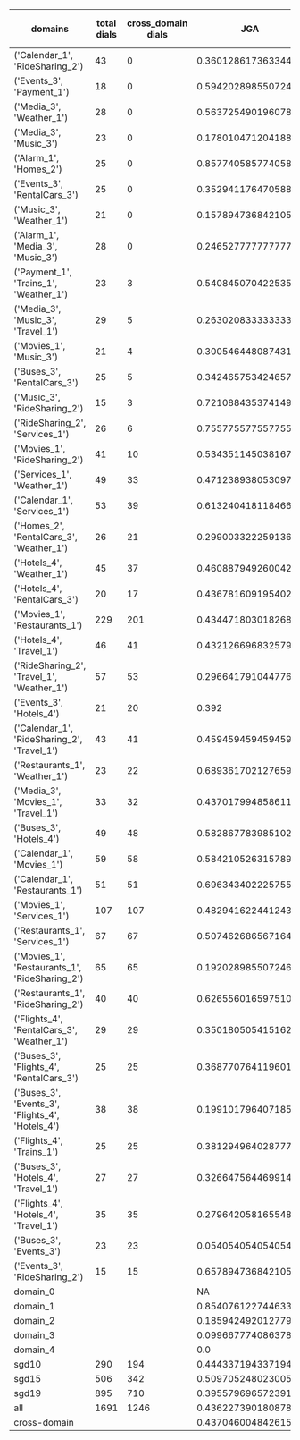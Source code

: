 | domains                                          |   total dials |   cross_domain dials | JGA                 | RSA                | TA                  | CDTA                 |   total turns |   cross-domain turns |
|--------------------------------------------------|---------------|----------------------|---------------------|--------------------|---------------------|----------------------|---------------|----------------------|
| ('Calendar_1', 'RideSharing_2')                  |            43 |                    0 | 0.36012861736334406 | 0.7082205513784454 | 0.819935691318328   | NA                   |           311 |                    0 |
| ('Events_3', 'Payment_1')                        |            18 |                    0 | 0.5942028985507246  | 0.8907812873893273 | 0.8454106280193237  | NA                   |           207 |                    0 |
| ('Media_3', 'Weather_1')                         |            28 |                    0 | 0.5637254901960784  | 0.8407504363001744 | 0.8823529411764706  | NA                   |           204 |                    0 |
| ('Media_3', 'Music_3')                           |            23 |                    0 | 0.17801047120418848 | 0.5100647335284205 | 0.612565445026178   | NA                   |           191 |                    0 |
| ('Alarm_1', 'Homes_2')                           |            25 |                    0 | 0.8577405857740585  | 0.9614800891116682 | 0.9456066945606695  | NA                   |           239 |                    0 |
| ('Events_3', 'RentalCars_3')                     |            25 |                    0 | 0.35294117647058826 | 0.7562315543933188 | 0.6190476190476191  | NA                   |           357 |                    0 |
| ('Music_3', 'Weather_1')                         |            21 |                    0 | 0.15789473684210525 | 0.5914256500146066 | 0.6666666666666666  | NA                   |           171 |                    0 |
| ('Alarm_1', 'Media_3', 'Music_3')                |            28 |                    0 | 0.2465277777777778  | 0.6214909934011056 | 0.6840277777777778  | NA                   |           288 |                    0 |
| ('Payment_1', 'Trains_1', 'Weather_1')           |            23 |                    3 | 0.5408450704225352  | 0.8748080327086719 | 0.8309859154929577  | 0.6666666666666666   |           355 |                    3 |
| ('Media_3', 'Music_3', 'Travel_1')               |            29 |                    5 | 0.2630208333333333  | 0.738736225929687  | 0.71875             | 0.4                  |           384 |                    5 |
| ('Movies_1', 'Music_3')                          |            21 |                    4 | 0.3005464480874317  | 0.7649562123700052 | 0.7759562841530054  | 0.5                  |           183 |                    4 |
| ('Buses_3', 'RentalCars_3')                      |            25 |                    5 | 0.3424657534246575  | 0.8590094277771324 | 0.7479452054794521  | 0.2                  |           365 |                    5 |
| ('Music_3', 'RideSharing_2')                     |            15 |                    3 | 0.7210884353741497  | 0.9342620736237757 | 0.8843537414965986  | 0.6666666666666666   |           147 |                    3 |
| ('RideSharing_2', 'Services_1')                  |            26 |                    6 | 0.7557755775577558  | 0.9512979497354499 | 0.9042904290429042  | 0.0                  |           303 |                    6 |
| ('Movies_1', 'RideSharing_2')                    |            41 |                   10 | 0.5343511450381679  | 0.8807347670250892 | 0.8447837150127226  | 0.0                  |           393 |                   10 |
| ('Services_1', 'Weather_1')                      |            49 |                   33 | 0.47123893805309736 | 0.8198748043818476 | 0.8495575221238938  | 0.3125               |           452 |                   48 |
| ('Calendar_1', 'Services_1')                     |            53 |                   39 | 0.6132404181184669  | 0.8946007035292755 | 0.8222996515679443  | 0.1836734693877551   |           574 |                   49 |
| ('Homes_2', 'RentalCars_3', 'Weather_1')         |            26 |                   21 | 0.29900332225913623 | 0.8018879268879263 | 0.6212624584717608  | 0.13636363636363635  |           301 |                   22 |
| ('Hotels_4', 'Weather_1')                        |            45 |                   37 | 0.4608879492600423  | 0.8465826955782317 | 0.8076109936575053  | 0.05405405405405406  |           473 |                   37 |
| ('Hotels_4', 'RentalCars_3')                     |            20 |                   17 | 0.4367816091954023  | 0.8647176005609741 | 0.8314176245210728  | 0.0                  |           261 |                   17 |
| ('Movies_1', 'Restaurants_1')                    |           229 |                  201 | 0.4344718030182685  | 0.8440307674232543 | 0.7359015091342335  | 0.007434944237918215 |          2518 |                  269 |
| ('Hotels_4', 'Travel_1')                         |            46 |                   41 | 0.4321266968325792  | 0.7857585596221964 | 0.7601809954751131  | 0.0                  |           442 |                   41 |
| ('RideSharing_2', 'Travel_1', 'Weather_1')       |            57 |                   53 | 0.2966417910447761  | 0.7875237191650857 | 0.7294776119402985  | 0.01282051282051282  |           536 |                   78 |
| ('Events_3', 'Hotels_4')                         |            21 |                   20 | 0.392               | 0.8062593992973737 | 0.716               | 0.0                  |           250 |                   20 |
| ('Calendar_1', 'RideSharing_2', 'Travel_1')      |            43 |                   41 | 0.4594594594594595  | 0.8037188208616792 | 0.7725225225225225  | 0.0                  |           444 |                   41 |
| ('Restaurants_1', 'Weather_1')                   |            23 |                   22 | 0.6893617021276596  | 0.9262142178808845 | 0.8468085106382979  | 0.043478260869565216 |           235 |                   23 |
| ('Media_3', 'Movies_1', 'Travel_1')              |            33 |                   32 | 0.4370179948586118  | 0.8336012220783114 | 0.8020565552699229  | 0.0                  |           389 |                   32 |
| ('Buses_3', 'Hotels_4')                          |            49 |                   48 | 0.5828677839851024  | 0.8780841710688077 | 0.8044692737430168  | 0.041666666666666664 |           537 |                   48 |
| ('Calendar_1', 'Movies_1')                       |            59 |                   58 | 0.5842105263157895  | 0.8960046395575154 | 0.8315789473684211  | 0.15942028985507245  |           570 |                   69 |
| ('Calendar_1', 'Restaurants_1')                  |            51 |                   51 | 0.6963434022257552  | 0.9412739710719501 | 0.8648648648648649  | 0.13333333333333333  |           629 |                   60 |
| ('Movies_1', 'Services_1')                       |           107 |                  107 | 0.4829416224412434  | 0.8587510065451254 | 0.7172100075815011  | 0.020202020202020204 |          1319 |                  198 |
| ('Restaurants_1', 'Services_1')                  |            67 |                   67 | 0.5074626865671642  | 0.8905840016179524 | 0.7651741293532338  | 0.030303030303030304 |          1005 |                  132 |
| ('Movies_1', 'Restaurants_1', 'RideSharing_2')   |            65 |                   65 | 0.19202898550724637 | 0.7816775660335495 | 0.6693840579710145  | 0.011560693641618497 |          1104 |                  173 |
| ('Restaurants_1', 'RideSharing_2')               |            40 |                   40 | 0.6265560165975104  | 0.9212363530398083 | 0.8464730290456431  | 0.0                  |           482 |                   40 |
| ('Flights_4', 'RentalCars_3', 'Weather_1')       |            29 |                   29 | 0.35018050541516244 | 0.8340220033234734 | 0.6859205776173285  | 0.10714285714285714  |           277 |                   56 |
| ('Buses_3', 'Flights_4', 'RentalCars_3')         |            25 |                   25 | 0.3687707641196013  | 0.80037567295326   | 0.6245847176079734  | 0.0                  |           301 |                   47 |
| ('Buses_3', 'Events_3', 'Flights_4', 'Hotels_4') |            38 |                   38 | 0.19910179640718562 | 0.6712877960728142 | 0.5673652694610778  | 0.007575757575757576 |           668 |                  132 |
| ('Flights_4', 'Trains_1')                        |            25 |                   25 | 0.381294964028777   | 0.8171405061854495 | 0.7050359712230215  | 0.0                  |           278 |                   25 |
| ('Buses_3', 'Hotels_4', 'Travel_1')              |            27 |                   27 | 0.32664756446991405 | 0.8390987897684324 | 0.6991404011461319  | 0.0                  |           349 |                   54 |
| ('Flights_4', 'Hotels_4', 'Travel_1')            |            35 |                   35 | 0.2796420581655481  | 0.7767980068331357 | 0.5950782997762863  | 0.029411764705882353 |           447 |                   68 |
| ('Buses_3', 'Events_3')                          |            23 |                   23 | 0.05405405405405406 | 0.6605755245636195 | 0.5714285714285714  | 0.0                  |           259 |                   23 |
| ('Events_3', 'RideSharing_2')                    |            15 |                   15 | 0.6578947368421053  | 0.859365248948582  | 0.8223684210526315  | 0.0                  |           152 |                   15 |
| domain_0                                         |               |                      | NA                  | NA                 | NA                  | NA                   |             0 |                    0 |
| domain_1                                         |               |                      | 0.8540761227446332  | 0.9339425146061763 | 0.9162386408534177  | NA                   |          7593 |                    0 |
| domain_2                                         |               |                      | 0.18594249201277954 | 0.7749998998910638 | 0.6461128860489883  | 0.0504983388704319   |          9390 |                 1505 |
| domain_3                                         |               |                      | 0.09966777408637874 | 0.7544422388897022 | 0.6511627906976745  | 0.02040816326530612  |          2107 |                  294 |
| domain_4                                         |               |                      | 0.0                 | 0.5694070705127168 | 0.43846153846153846 | 0.0                  |           260 |                   54 |
| sgd10                                            |           290 |                  194 | 0.4443371943371943  | 0.8239992832051475 | 0.76994851994852    | 0.08677685950413223  |          3108 |                  242 |
| sgd15                                            |           506 |                  342 | 0.509705248023005   | 0.8452350580098071 | 0.7938533429187635  | 0.059734513274336286 |          5564 |                  452 |
| sgd19                                            |           895 |                  710 | 0.39557969657239184 | 0.8198575451341091 | 0.721108821876756   | 0.029335634167385678 |         10678 |                 1159 |
| all                                              |          1691 |                 1246 | 0.4362273901808785  | 0.8278190234792691 | 0.7498708010335917  | 0.044252563410685376 |         19350 |                 1853 |
| cross-domain                                     |               |                      | 0.437046004842615   | 0.8377948617445108 | 0.7408528383104654  | 0.044252563410685376 |         14868 |                 1853 |
